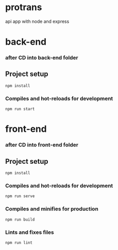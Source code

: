 # protrans

api app with node and express

# back-end

### after CD into back-end folder

## Project setup

```
npm install
```

### Compiles and hot-reloads for development

```
npm run start
```

# front-end

### after CD into front-end folder

## Project setup

```
npm install
```

### Compiles and hot-reloads for development

```
npm run serve
```

### Compiles and minifies for production

```
npm run build
```

### Lints and fixes files

```
npm run lint
```
